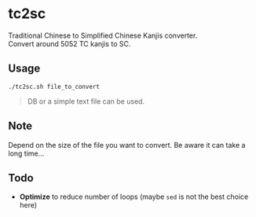# tc2sc
Traditional Chinese to Simplified Chinese Kanjis converter.  
Convert around 5052 TC kanjis to SC.

## Usage
`./tc2sc.sh file_to_convert`
> DB or a simple text file can be used.

## Note
Depend on the size of the file you want to convert. Be aware it can take a long time...

## Todo 
- **Optimize** to reduce number of loops (maybe `sed` is not the best choice here)
